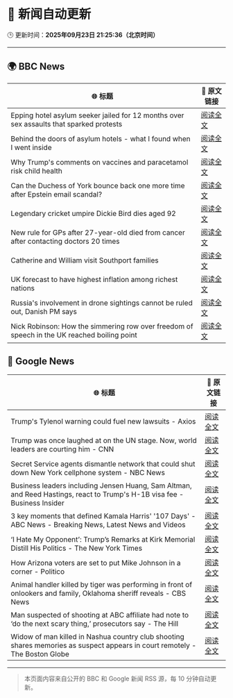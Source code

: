 # 🧠 新闻自动更新

🕒 更新时间：**2025年09月23日 21:25:36（北京时间）**

---

## 🌍 BBC News

| 🌐 标题 | 🔗 原文链接 |
|--------|-------------|
| Epping hotel asylum seeker jailed for 12 months over sex assaults that sparked protests | [阅读全文](https://www.bbc.com/news/articles/cp8j5vp7413o?at_medium=RSS&at_campaign=rss) |
| Behind the doors of asylum hotels - what I found when I went inside | [阅读全文](https://www.bbc.com/news/articles/cwy8ee2w73jo?at_medium=RSS&at_campaign=rss) |
| Why Trump's comments on vaccines and paracetamol risk child health | [阅读全文](https://www.bbc.com/news/articles/cdx2rk10ep0o?at_medium=RSS&at_campaign=rss) |
| Can the Duchess of York bounce back one more time after Epstein email scandal? | [阅读全文](https://www.bbc.com/news/articles/czx0nr29neeo?at_medium=RSS&at_campaign=rss) |
| Legendary cricket umpire Dickie Bird dies aged 92 | [阅读全文](https://www.bbc.com/sport/cricket/articles/c1dq0223930o?at_medium=RSS&at_campaign=rss) |
| New rule for GPs after 27-year-old died from cancer after contacting doctors 20 times | [阅读全文](https://www.bbc.com/news/articles/cly0428jjpeo?at_medium=RSS&at_campaign=rss) |
| Catherine and William visit Southport families | [阅读全文](https://www.bbc.com/news/articles/c8d7r8225nvo?at_medium=RSS&at_campaign=rss) |
| UK forecast to have highest inflation among richest nations | [阅读全文](https://www.bbc.com/news/articles/cx2n4877j7lo?at_medium=RSS&at_campaign=rss) |
| Russia's involvement in drone sightings cannot be ruled out, Danish PM says | [阅读全文](https://www.bbc.com/news/articles/cqxz3lzlqr3o?at_medium=RSS&at_campaign=rss) |
| Nick Robinson: How the simmering row over freedom of speech in the UK reached boiling point | [阅读全文](https://www.bbc.com/news/articles/c62ln7mzd5ro?at_medium=RSS&at_campaign=rss) |

## 📰 Google News

| 🌐 标题 | 🔗 原文链接 |
|--------|-------------|
| Trump's Tylenol warning could fuel new lawsuits - Axios | [阅读全文](https://news.google.com/rss/articles/CBMic0FVX3lxTE4zUTVyU3IzNmpLOEpfWk1HNjlxeGpkT2szTU5zeklvbnVJdWdqajlka0RZU3hlcDY1Sk9Gal93d1JCOUR2UjhGQTBtVlVfeFhveUZLYlNxaW5RNDNFOUNvTlZnRHhWT3lWdVFYMjZfZnRKQzQ?oc=5) |
| Trump was once laughed at on the UN stage. Now, world leaders are courting him - CNN | [阅读全文](https://news.google.com/rss/articles/CBMifEFVX3lxTE5LRTNTd21HWmkzeDExTVJUQ0NuTVkzMFlHdXlrR1psbUExbER2SUM1aDFaY1pBbjJDUTdOVUVuSUZuUk84QVZXdk9sZF9mTUd4LWxDdnVadWE3OFhCZW13SEpzNjh1cVRJYy03RnBTZkZqcTU3cHpvd0ZXbk8?oc=5) |
| Secret Service agents dismantle network that could shut down New York cellphone system - NBC News | [阅读全文](https://news.google.com/rss/articles/CBMizAFBVV95cUxQeThKeHNhRi1NYlRlcVU0SGc3SHhiZlk3dGx4T2VJOHpsUHNYbGNfQXdMcEtibEdjcTVhWEhoaURvZVgtMVBvMjVMTGNEUVRLblRYeUVCQkFGVGktQlRLMEpVRzhDeVFqZkN1VlgzcDljQkMyM1JmV1BoMVJFeEFrdDZsSFNOQ1FqMWhCTGtpQU02c1o5SXNLZGJhSE9ENDRwbFNzbnBLQ2NNY0VJMExWVHd5ZU1jMGhlQTN0MVYxYWFXSER3MlR1WnZDUWrSAVZBVV95cUxPcUlJWkVZQVZQTXVocURMd0tRNUFUV1paa3YxajA2bTJXdW4wX09BTW5SSEV6YVBVbXF0OVc1OTlfdHlBVVFtbzMtSE1FMDFwT3FaRjU5QQ?oc=5) |
| Business leaders including Jensen Huang, Sam Altman, and Reed Hastings, react to Trump's H-1B visa fee - Business Insider | [阅读全文](https://news.google.com/rss/articles/CBMiiAFBVV95cUxQV1g4cGhYdFE4Tm9FZnZUdUwzblhGWGs1QlZ4VTR0d1N3akNmUlNvcnlDclNjT1ptd1NQVE9hQ3VNYkZOLTVMYURHRUg3NnlLVThiakJzMlNqWGdPWHRaVS1SLVpHclc2dVJIZTRoaUhfWWxiNTA0MFZlTjI3WEhGcVN4QUlFMUE3?oc=5) |
| 3 key moments that defined Kamala Harris' '107 Days' - ABC News - Breaking News, Latest News and Videos | [阅读全文](https://news.google.com/rss/articles/CBMimwFBVV95cUxOQkRIakRTWXQxbUFNWVkwVU9HLVJNMmc3SjJBRnoweXROSDRPVkdTclJfdnJ4ZDNISE40TFhWb0VLMmg4UXg5Z3NVTGg1dWtVeGstZGdsV3daN1ItTmE3S2lCekR4VEN3VnpJYkZCS3ZKaW44MjR2MDQ2OXg5b3pSbFJKY2dSNF9ZU2FPcm9KU2ZkSDAzQjRJQ3FPb9IBoAFBVV95cUxNeUdYWUFKdWdWVW5aQ05YbjNoR3BpWlNmMmUyZGprcWRGS1lBemhVMWtvUy1sbzRURVIxa0ZBblF2NEZyaE9ueDJlcnJXaHdBOTZwZ0lsZUtnVlU1S0t5Qk5JUDl2SjRObHR3ZmhQVVBla3BuTGxUY2hyVURTVU0zb0pxSmVEaGh3MHUyWkQ2emxOYUN2czRCdEs3V2RzN0FB?oc=5) |
| ‘I Hate My Opponent’: Trump’s Remarks at Kirk Memorial Distill His Politics - The New York Times | [阅读全文](https://news.google.com/rss/articles/CBMiggFBVV95cUxObDVGb0RGeVNZNlFPM2NNaTc2ZmxTSHpCNl9BbjBSemw5VTF1cWFBcE5HSkYxZGRpZ0dVNjM3Y3ZMTXhvcUVuSkNOYmM2YjBVUWN5RGJULTBjQWxrZXgyak9EaEtMckNxbk52cDJJc0F0WVZGMFc5N3VPcGJZZjlGYUVn?oc=5) |
| How Arizona voters are set to put Mike Johnson in a corner - Politico | [阅读全文](https://news.google.com/rss/articles/CBMilAFBVV95cUxOYXdVV2Y2dFQ1Q2NFMkFjQnFybkE0UFRhVkRXNnFCdnRjVURDTTRTdTFVMmRKODh4TE5HRU5TdkZhN0xmSTZHQWx2N0ZzNUJ1a3VDTlFyU2U3VFFHX09Na3ZPMm9sTjltMUk4MF9adHphY21VNmZMeHEtNU5WdF9OczVIVHoxemhnMDR5MG9ObFg1ZjZs?oc=5) |
| Animal handler killed by tiger was performing in front of onlookers and family, Oklahoma sheriff reveals - CBS News | [阅读全文](https://news.google.com/rss/articles/CBMimAFBVV95cUxObmRJdzNxd1pzSnM1bGtmT2UzQV9VMVBWbVBmMWl0d1hoZDc4bE1wVUZLaWJHRkxHdUxtN1R1UGVOYWR6Tm5MdXQwLUxYTUFaTGd6c3o0cjQ2RUVaLUkxbDZscGRkdDhaQ1BCOWlOdE5HRXlhMW01Rzc3T2MxNzZ5eHFjTzNFNHk1QkJUVVd2YS12UWJWUU9aYtIBngFBVV95cUxOdVZ3YUk0TjFib08xTFI4MXFhdkZBM05fWmgzdWgwZndBaWJpYUpDR0FGVzB5QXlUTF9GV2xuN19zeS1BNDlYcWxnQUNnSUluaE1EVmZEb3hmb0l3Sjl5bTNDWEZWd2VRcFhDaU41bGZWc1RBNUJsbVFkWlZ0YXV0aUNmTVZXV0xDTTd1YXJGdU1Edm9pbWk4Y0lmUl9ydw?oc=5) |
| Man suspected of shooting at ABC affiliate had note to ‘do the next scary thing,’ prosecutors say - The Hill | [阅读全文](https://news.google.com/rss/articles/CBMijwFBVV95cUxQdHAwVmJGQ2RXNXRWY0hpdU9xV3QwT2xXZTZ0Qm1pMjlwV1AzcEJ2eXNpc1YxaVdDUkhSZW9NVmgxZ1l2cFo5MmxZWWsySHVLZXA1Qmo3YjhGNHloVXNVTWJ4YzhtNFhVTnZuZ3hlWS16MFR5aVlhN3RVTTd6a3g1Q1Fwelk2MTBCOUZrcE9Jd9IBlAFBVV95cUxOZXQ2bWJKbDVkUmp2dXdsZXNIcEhZbnB2S2N5N0Raa2k5TUx3bW5HWjE2LWhoeFRZN2xrbXgtZDJoY0wxbnBHcHN3dTJrVHR0TjVNb2thUHhnb2VOa1Z5b1lHbVpMZWl6enJYZXQ0WG9YU2hYLUhqa2cwV29iTmtfNGRFZlgwVWg4REUyaEZtQ3FSN1Vw?oc=5) |
| Widow of man killed in Nashua country club shooting shares memories as suspect appears in court remotely - The Boston Globe | [阅读全文](https://news.google.com/rss/articles/CBMigAFBVV95cUxNZUtfT1JoRW5pbFZaVGZBS2xKWEx4WUJkZVBvY3VuSEZvRk1lVUJZeDIxVjlEWDIwRThrRmd1MWUtM09OWHZESS1VM1haRG1jMG53RXZhSDF6YWlkRnJNcWtaeXVFbm55V05ETE04VHNXZUo1VHRLZmFDT2xDLTNKTQ?oc=5) |

---
> 本页面内容来自公开的 BBC 和 Google 新闻 RSS 源，每 10 分钟自动更新。